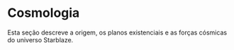 # Cosmologia

Esta seção descreve a origem, os planos existenciais e as forças cósmicas do universo Starblaze.